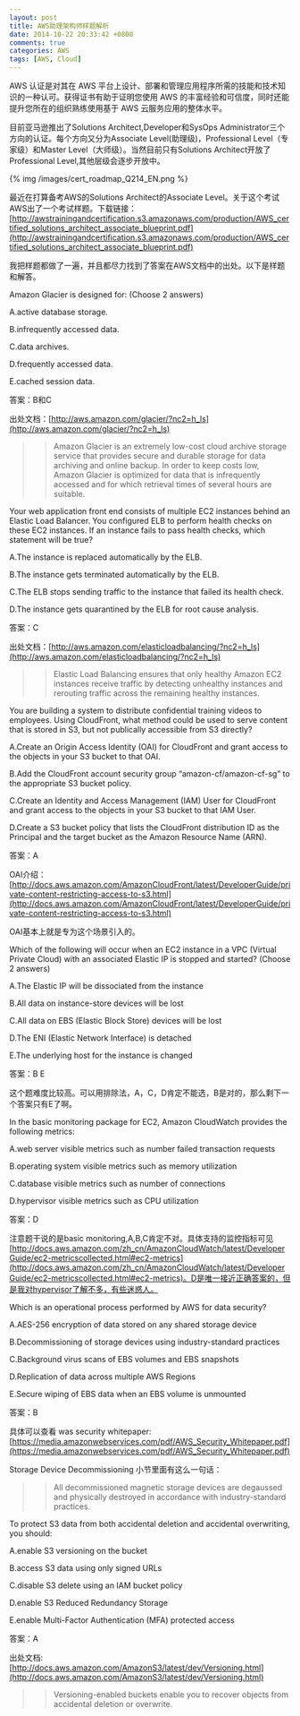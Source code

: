 ```yaml
---
layout: post
title: AWS助理架构师样题解析
date: 2014-10-22 20:33:42 +0800
comments: true
categories: AWS
tags: [AWS, Cloud] 
---
```


AWS 认证是对其在 AWS 平台上设计、部署和管理应用程序所需的技能和技术知识的一种认可。获得证书有助于证明您使用 AWS 的丰富经验和可信度，同时还能提升您所在的组织熟练使用基于 AWS 云服务应用的整体水平。

<!-- more -->

目前亚马逊推出了Solutions Architect,Developer和SysOps Administrator三个方向的认证。每个方向又分为Associate Level(助理级)，Professional Level（专家级）和Master Level（大师级）。当然目前只有Solutions Architect开放了Professional Level,其他层级会逐步开放中。

{% img /images/cert_roadmap_Q214_EN.png %}

最近在打算备考AWS的Solutions Architect的Associate Level。关于这个考试AWS出了一个考试样题。下载链接：[http://awstrainingandcertification.s3.amazonaws.com/production/AWS_certified_solutions_architect_associate_blueprint.pdf](http://awstrainingandcertification.s3.amazonaws.com/production/AWS_certified_solutions_architect_associate_blueprint.pdf)

我把样题都做了一遍，并且都尽力找到了答案在AWS文档中的出处。以下是样题和解答。

Amazon Glacier is designed for: (Choose 2 answers)

A.active database storage.

B.infrequently accessed data.

C.data archives.

D.frequently accessed data.

E.cached session data.

答案：B和C

出处文档：[http://aws.amazon.com/glacier/?nc2=h_ls](http://aws.amazon.com/glacier/?nc2=h_ls)

>> Amazon Glacier is an extremely low-cost cloud archive storage service that provides secure and durable storage for data archiving and online backup. In order to keep costs low, Amazon Glacier is optimized for data that is infrequently accessed and for which retrieval times of several hours are suitable.

Your web application front end consists of multiple EC2 instances behind an Elastic Load Balancer. You 
configured ELB to perform health checks on these EC2 instances. If an instance fails to pass health 
checks, which statement will be true?

A.The instance is replaced automatically by the ELB.

B.The instance gets terminated automatically by the ELB.

C.The ELB stops sending traffic to the instance that failed its health check. 

D.The instance gets quarantined by the ELB for root cause analysis.

答案：C

出处文档：[http://aws.amazon.com/elasticloadbalancing/?nc2=h_ls](http://aws.amazon.com/elasticloadbalancing/?nc2=h_ls)

>> Elastic Load Balancing ensures that only healthy Amazon EC2 instances receive traffic by detecting unhealthy instances and rerouting traffic across the remaining healthy instances.

You are building a system to distribute confidential training videos to employees. Using CloudFront, what 
method could be used to serve content that is stored in S3, but not publically accessible from S3 
directly?

A.Create an Origin Access Identity (OAI) for CloudFront and grant access to the objects in your S3 
bucket to that OAI.

B.Add the CloudFront account security group “amazon-cf/amazon-cf-sg” to the appropriate S3 bucket 
policy.

C.Create an Identity and Access Management (IAM) User for CloudFront and grant access to the 
objects in your S3 bucket to that IAM User.

D.Create a S3 bucket policy that lists the CloudFront distribution ID as the Principal and the target 
bucket as the Amazon Resource Name (ARN).

答案：A

OAI介绍：[http://docs.aws.amazon.com/AmazonCloudFront/latest/DeveloperGuide/private-content-restricting-access-to-s3.html](http://docs.aws.amazon.com/AmazonCloudFront/latest/DeveloperGuide/private-content-restricting-access-to-s3.html)

OAI基本上就是专为这个场景引入的。


Which of the following will occur when an EC2 instance in a VPC (Virtual Private Cloud) with an 
associated Elastic IP is stopped and started? (Choose 2 answers)

A.The Elastic IP will be dissociated from the instance

B.All data on instance-store devices will be lost

C.All data on EBS (Elastic Block Store) devices will be lost

D.The ENI (Elastic Network Interface) is detached

E.The underlying host for the instance is changed

答案：B E

这个题难度比较高。可以用排除法，A，C，D肯定不能选，B是对的，那么剩下一个答案只有E了啊。


In the basic monitoring package for EC2, Amazon CloudWatch provides the following metrics:

A.web server visible metrics such as number failed transaction 
requests

B.operating system visible metrics such as memory utilization

C.database visible metrics such as number of connections

D.hypervisor visible metrics such as CPU utilization

答案：D

注意题干说的是basic monitoring,A,B,C肯定不对。具体支持的监控指标可见[http://docs.aws.amazon.com/zh_cn/AmazonCloudWatch/latest/DeveloperGuide/ec2-metricscollected.html#ec2-metrics](http://docs.aws.amazon.com/zh_cn/AmazonCloudWatch/latest/DeveloperGuide/ec2-metricscollected.html#ec2-metrics)。D是唯一接近正确答案的，但是我对hypervisor了解不多，有些迷惑人。

Which is an operational process performed by AWS for data security?

A.AES-256 encryption of data stored on any shared storage device

B.Decommissioning of storage devices using industry-standard practices

C.Background virus scans of EBS volumes and EBS snapshots

D.Replication of data across multiple AWS Regions

E.Secure wiping of EBS data when an EBS volume is unmounted

答案：B

具体可以查看 was security whitepaper: [https://media.amazonwebservices.com/pdf/AWS_Security_Whitepaper.pdf](https://media.amazonwebservices.com/pdf/AWS_Security_Whitepaper.pdf)

Storage Device Decommissioning 小节里面有这么一句话：

>> All decommissioned magnetic storage devices are
degaussed and physically destroyed in accordance with industry-standard practices.


To protect S3 data from both accidental deletion and accidental overwriting, you should:

A.enable S3 versioning on the bucket

B.access S3 data using only signed URLs 

C.disable S3 delete using an IAM bucket policy 

D.enable S3 Reduced Redundancy Storage

E.enable Multi-Factor Authentication (MFA) protected access

答案：A

出处文档:[http://docs.aws.amazon.com/AmazonS3/latest/dev/Versioning.html](http://docs.aws.amazon.com/AmazonS3/latest/dev/Versioning.html)

>> Versioning-enabled buckets enable you to recover objects from accidental deletion or overwrite. 

